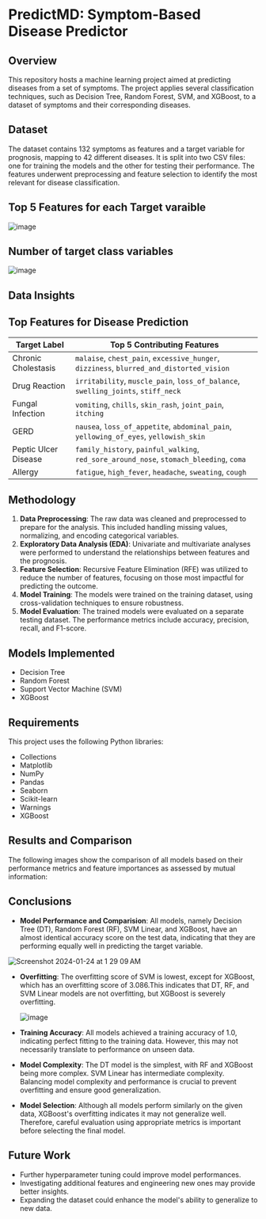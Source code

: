 # PredictMD: Symptom-Based Disease Predictor

## Overview
This repository hosts a machine learning project aimed at predicting diseases from a set of symptoms. The project applies several classification techniques, such as Decision Tree, Random Forest, SVM, and XGBoost, to a dataset of symptoms and their corresponding diseases.

## Dataset
The dataset contains 132 symptoms as features and a target variable for prognosis, mapping to 42 different diseases. It is split into two CSV files: one for training the models and the other for testing their performance. The features underwent preprocessing and feature selection to identify the most relevant for disease classification.

## Top 5 Features for each Target varaible
  ![image](https://github.com/tanzealist/Disease-Prediction-Benchmarking/assets/114698958/31d2351a-2bca-4a02-9259-d4d01d11f213)

## Number of target class variables
  ![image](https://github.com/tanzealist/Disease-Prediction-Benchmarking/assets/114698958/c1b955fb-4fdd-45e2-92d2-a505143ee99b)

## Data Insights
## Top Features for Disease Prediction

| Target Label          | Top 5 Contributing Features                                 |
|-----------------------|-------------------------------------------------------------|
| Chronic Cholestasis   | `malaise`, `chest_pain`, `excessive_hunger`, `dizziness`, `blurred_and_distorted_vision` |
| Drug Reaction         | `irritability`, `muscle_pain`, `loss_of_balance`, `swelling_joints`, `stiff_neck`       |
| Fungal Infection      | `vomiting`, `chills`, `skin_rash`, `joint_pain`, `itching`                              |
| GERD                  | `nausea`, `loss_of_appetite`, `abdominal_pain`, `yellowing_of_eyes`, `yellowish_skin`   |
| Peptic Ulcer Disease  | `family_history`, `painful_walking`, `red_sore_around_nose`, `stomach_bleeding`, `coma` |
| Allergy               | `fatigue`, `high_fever`, `headache`, `sweating`, `cough`                                |



## Methodology
1. **Data Preprocessing**: The raw data was cleaned and preprocessed to prepare for the analysis. This included handling missing values, normalizing, and encoding categorical variables.
2. **Exploratory Data Analysis (EDA)**: Univariate and multivariate analyses were performed to understand the relationships between features and the prognosis.
3. **Feature Selection**: Recursive Feature Elimination (RFE) was utilized to reduce the number of features, focusing on those most impactful for predicting the outcome.
4. **Model Training**: The models were trained on the training dataset, using cross-validation techniques to ensure robustness.
5. **Model Evaluation**: The trained models were evaluated on a separate testing dataset. The performance metrics include accuracy, precision, recall, and F1-score.

## Models Implemented
- Decision Tree
- Random Forest
- Support Vector Machine (SVM)
- XGBoost

## Requirements
This project uses the following Python libraries:
- Collections
- Matplotlib
- NumPy
- Pandas
- Seaborn
- Scikit-learn
- Warnings
- XGBoost

## Results and Comparison
The following images show the comparison of all models based on their performance metrics and feature importances as assessed by mutual information:

## Conclusions

- **Model Performance and Comparision**: All models, namely Decision Tree (DT), Random Forest (RF), SVM Linear, and XGBoost, have an almost identical accuracy score on the test data, indicating that they are performing equally well in predicting the target variable.

 ![Screenshot 2024-01-24 at 1 29 09 AM](https://github.com/tanzealist/Disease-Prediction-Benchmarking/assets/114698958/44f085ff-2ccf-4615-bbb4-726a723ea08e)

- **Overfitting**: The overfitting score of SVM is lowest, except for XGBoost, which has an overfitting score of 3.086.This indicates that DT, RF, and SVM Linear models are not overfitting, but XGBoost is severely overfitting.
  
  ![image](https://github.com/tanzealist/Disease-Prediction-Benchmarking/assets/114698958/458b0b80-7216-4565-aca4-8424cd3ac6da)

- **Training Accuracy**: All models achieved a training accuracy of 1.0, indicating perfect fitting to the training data. However, this may not necessarily translate to performance on unseen data.
  
- **Model Complexity**: The DT model is the simplest, with RF and XGBoost being more complex. SVM Linear has intermediate complexity. Balancing model complexity and performance is crucial to prevent overfitting and ensure good generalization.

- **Model Selection**: Although all models perform similarly on the given data, XGBoost's overfitting indicates it may not generalize well. Therefore, careful evaluation using appropriate metrics is important before selecting the final model.

## Future Work
- Further hyperparameter tuning could improve model performances.
- Investigating additional features and engineering new ones may provide better insights.
- Expanding the dataset could enhance the model's ability to generalize to new data.




